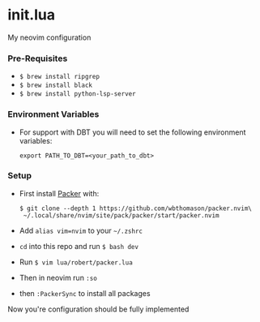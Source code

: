 # init.lua
My neovim configuration

### Pre-Requisites

* `$ brew install ripgrep`
* `$ brew install black`
* `$ brew install python-lsp-server`

### Environment Variables

* For support with DBT you will need to set the following environment variables:

    ```shell
    export PATH_TO_DBT=<your_path_to_dbt>
    ```

### Setup

* First install [Packer](https://github.com/wbthomason/packer.nvim) with:

    ```shell
    $ git clone --depth 1 https://github.com/wbthomason/packer.nvim\
     ~/.local/share/nvim/site/pack/packer/start/packer.nvim
    ```

* Add `alias vim=nvim` to your `~/.zshrc`
* `cd` into this repo and run `$ bash dev`
* Run `$ vim lua/robert/packer.lua`
* Then in neovim run `:so`
* then `:PackerSync` to install all packages

Now you're configuration should be fully implemented
